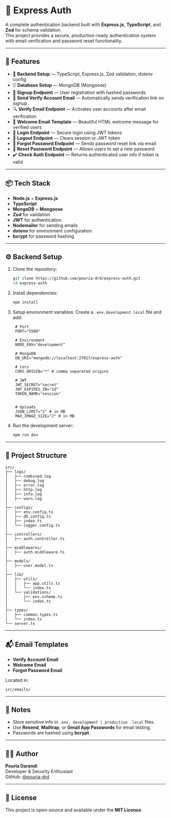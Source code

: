 # 🔐 Express Auth

A complete authentication backend built with **Express.js**, **TypeScript**, and **Zod** for schema validation.  
This project provides a secure, production-ready authentication system with email verification and password reset functionality.

---

## 🚀 Features

- 🔧 **Backend Setup** — TypeScript, Express.js, Zod validation, dotenv config
- 🗄️ **Database Setup** — MongoDB (Mongoose)
- 🔐 **Signup Endpoint** — User registration with hashed passwords
- 📧 **Send Verify Account Email** — Automatically sends verification link on signup
- 🔍 **Verify Email Endpoint** — Activates user accounts after email verification
- 📄 **Welcome Email Template** — Beautiful HTML welcome message for verified users
- 🔑 **Login Endpoint** — Secure login using JWT tokens
- 🚪 **Logout Endpoint** — Clears session or JWT token
- 🔄 **Forgot Password Endpoint** — Sends password reset link via email
- 🔁 **Reset Password Endpoint** — Allows users to set a new password
- ✔️ **Check Auth Endpoint** — Returns authenticated user info if token is valid

---

## 📦 Tech Stack

- **Node.js** + **Express.js**
- **TypeScript**
- **MongoDB** + **Mongoose**
- **Zod** for validation
- **JWT** for authentication
- **Nodemailer** for sending emails
- **dotenv** for environment configuration
- **bcrypt** for password hashing

---

## ⚙️ Backend Setup

1. Clone the repository:
   ```bash
   git clone https://github.com/pouria-drd/express-auth.git
   cd express-auth
   ```

2. Install dependencies:
   ```bash
   npm install
   ```

3. Setup environment variables:
   Create a `.env.development.local` file and add:
   ```env
    # Port
    PORT="5500"

    # Environment
    NODE_ENV="development"

    # MongoDB
    DB_URI="mongodb://localhost:27017/express-auth"

    # Cors
    CORS_ORIGIN="*" # comma separated origins

    # JWT
    JWT_SECRET="secret"
    JWT_EXPIRES_IN="1d" 
    TOKEN_NAME="session"


    # Uploads
    JSON_LIMIT="2" # in MB
    MAX_IMAGE_SIZE="2" # in MB
   ```

4. Run the development server:
   ```bash
   npm run dev
   ```

---

## 🧩 Project Structure

```
src/
├── logs/
│   ├── combined.log
│   ├── debug.log
│   ├── error.log
│   ├── http.log
│   ├── info.log
│   ├── warn.log
│   
├── configs/
│   ├── env.config.ts
│   ├── db.config.ts
│   ├── index.ts
│   └── logger.config.ts
│
├── controllers/
│   ├── auth.controller.ts
│
├── middlewares/
│   ├── auth.middleware.ts
│
├── models/
│   ├── user.model.ts
│
├── lib/
│   ├── utils/
│   │   ├── app.utils.ts
│   │   └── index.ts
│   └── validations/
│       ├── env.scheme.ts
│       └── index.ts 
│
├── types/
│   ├── common.types.ts
│   └── index.ts
└── server.ts
```

---

## 📬 Email Templates

- **Verify Account Email**
- **Welcome Email**
- **Forgot Password Email**

Located in:
```
src/emails/
```

---

## 🧠 Notes

- Store sensitive info in `.env. development | production .local` files.
- Use **Resend**, **Mailtrap**, or **Gmail App Passwords** for email testing.
- Passwords are hashed using **bcrypt**.

---

## 🧑‍💻 Author

**Pouria Darandi**  
Developer & Security Enthusiast  
GitHub: [@pouria-drd](https://github.com/pouria-drd)

---

## 🏁 License

This project is open-source and available under the **MIT License**.

